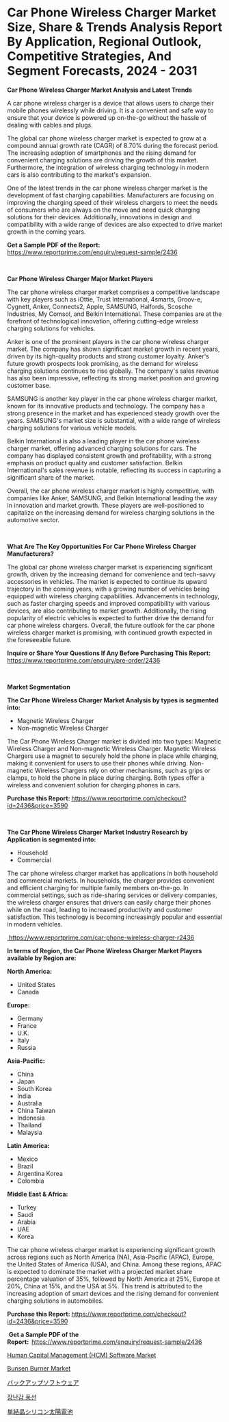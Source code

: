 <p><h1>Car Phone Wireless Charger Market Size, Share & Trends Analysis Report By Application, Regional Outlook, Competitive Strategies, And Segment Forecasts, 2024 - 2031</h1></p><p><strong>Car Phone Wireless Charger Market Analysis and Latest Trends</strong></p>
<p><p>A car phone wireless charger is a device that allows users to charge their mobile phones wirelessly while driving. It is a convenient and safe way to ensure that your device is powered up on-the-go without the hassle of dealing with cables and plugs.</p><p>The global car phone wireless charger market is expected to grow at a compound annual growth rate (CAGR) of 8.70% during the forecast period. The increasing adoption of smartphones and the rising demand for convenient charging solutions are driving the growth of this market. Furthermore, the integration of wireless charging technology in modern cars is also contributing to the market's expansion.</p><p>One of the latest trends in the car phone wireless charger market is the development of fast charging capabilities. Manufacturers are focusing on improving the charging speed of their wireless chargers to meet the needs of consumers who are always on the move and need quick charging solutions for their devices. Additionally, innovations in design and compatibility with a wide range of devices are also expected to drive market growth in the coming years.</p></p>
<p><strong>Get a Sample PDF of the Report:&nbsp;</strong> <a href="https://www.reportprime.com/enquiry/request-sample/2436">https://www.reportprime.com/enquiry/request-sample/2436</a></p>
<p>&nbsp;</p>
<p><strong>Car Phone Wireless Charger Major Market Players</strong></p>
<p><p>The car phone wireless charger market comprises a competitive landscape with key players such as iOttie, Trust International, 4smarts, Groov-e, Cygnett, Anker, Connects2, Apple, SAMSUNG, Halfords, Scosche Industries, My Comsol, and Belkin International. These companies are at the forefront of technological innovation, offering cutting-edge wireless charging solutions for vehicles.</p><p>Anker is one of the prominent players in the car phone wireless charger market. The company has shown significant market growth in recent years, driven by its high-quality products and strong customer loyalty. Anker's future growth prospects look promising, as the demand for wireless charging solutions continues to rise globally. The company's sales revenue has also been impressive, reflecting its strong market position and growing customer base.</p><p>SAMSUNG is another key player in the car phone wireless charger market, known for its innovative products and technology. The company has a strong presence in the market and has experienced steady growth over the years. SAMSUNG's market size is substantial, with a wide range of wireless charging solutions for various vehicle models.</p><p>Belkin International is also a leading player in the car phone wireless charger market, offering advanced charging solutions for cars. The company has displayed consistent growth and profitability, with a strong emphasis on product quality and customer satisfaction. Belkin International's sales revenue is notable, reflecting its success in capturing a significant share of the market.</p><p>Overall, the car phone wireless charger market is highly competitive, with companies like Anker, SAMSUNG, and Belkin International leading the way in innovation and market growth. These players are well-positioned to capitalize on the increasing demand for wireless charging solutions in the automotive sector.</p></p>
<p>&nbsp;</p>
<p><strong>What Are The Key Opportunities For Car Phone Wireless Charger Manufacturers?</strong></p>
<p><p>The global car phone wireless charger market is experiencing significant growth, driven by the increasing demand for convenience and tech-savvy accessories in vehicles. The market is expected to continue its upward trajectory in the coming years, with a growing number of vehicles being equipped with wireless charging capabilities. Advancements in technology, such as faster charging speeds and improved compatibility with various devices, are also contributing to market growth. Additionally, the rising popularity of electric vehicles is expected to further drive the demand for car phone wireless chargers. Overall, the future outlook for the car phone wireless charger market is promising, with continued growth expected in the foreseeable future.</p></p>
<p><strong>Inquire or Share Your Questions If Any Before Purchasing This Report:</strong> <a href="https://www.reportprime.com/enquiry/pre-order/2436">https://www.reportprime.com/enquiry/pre-order/2436</a></p>
<p>&nbsp;</p>
<p><strong>Market Segmentation</strong></p>
<p><strong>The Car Phone Wireless Charger Market Analysis by types is segmented into:</strong></p>
<p><ul><li>Magnetic Wireless Charger</li><li>Non-magnetic Wireless Charger</li></ul></p>
<p><p>The Car Phone Wireless Charger market is divided into two types: Magnetic Wireless Charger and Non-magnetic Wireless Charger. Magnetic Wireless Chargers use a magnet to securely hold the phone in place while charging, making it convenient for users to use their phones while driving. Non-magnetic Wireless Chargers rely on other mechanisms, such as grips or clamps, to hold the phone in place during charging. Both types offer a wireless and convenient solution for charging phones in cars.</p></p>
<p><strong>Purchase this Report:&nbsp;</strong><a href="https://www.reportprime.com/checkout?id=2436&price=3590">https://www.reportprime.com/checkout?id=2436&price=3590</a></p>
<p>&nbsp;</p>
<p><strong>The Car Phone Wireless Charger Market Industry Research by Application is segmented into:</strong></p>
<p><ul><li>Household</li><li>Commercial</li></ul></p>
<p><p>The car phone wireless charger market has applications in both household and commercial markets. In households, the charger provides convenient and efficient charging for multiple family members on-the-go. In commercial settings, such as ride-sharing services or delivery companies, the wireless charger ensures that drivers can easily charge their phones while on the road, leading to increased productivity and customer satisfaction. This technology is becoming increasingly popular and essential in modern vehicles.</p></p>
<p><a href="https://www.reportprime.com/car-phone-wireless-charger-r2436">&nbsp;https://www.reportprime.com/car-phone-wireless-charger-r2436</a></p>
<p><strong>In terms of Region, the Car Phone Wireless Charger Market Players available by Region are:</strong></p>
<p>
    <p> <strong> North America: </strong>
        <ul>
            <li>United States</li>
            <li>Canada</li>
        </ul>
        </p> 
    <p> <strong> Europe: </strong>
        <ul>
            <li>Germany</li>
            <li>France</li>
            <li>U.K.</li>
            <li>Italy</li>
            <li>Russia</li>
        </ul>
        </p> 
    <p> <strong> Asia-Pacific: </strong>
        <ul>
            <li>China</li>
            <li>Japan</li>
            <li>South Korea</li>
            <li>India</li>
            <li>Australia</li>
            <li>China Taiwan</li>
            <li>Indonesia</li>
            <li>Thailand</li>
            <li>Malaysia</li>
        </ul>
        </p> 
    <p> <strong> Latin America: </strong>
        <ul>
            <li>Mexico</li>
            <li>Brazil</li>
            <li>Argentina Korea</li>
            <li>Colombia</li>
        </ul>
        </p> 
    <p> <strong> Middle East & Africa: </strong>
        <ul>
            <li>Turkey</li>
            <li>Saudi</li>
            <li>Arabia</li>
            <li>UAE</li>
            <li>Korea</li>
        </ul>
    </p>
    </p>
<p><p>The car phone wireless charger market is experiencing significant growth across regions such as North America (NA), Asia-Pacific (APAC), Europe, the United States of America (USA), and China. Among these regions, APAC is expected to dominate the market with a projected market share percentage valuation of 35%, followed by North America at 25%, Europe at 20%, China at 15%, and the USA at 5%. This trend is attributed to the increasing adoption of smart devices and the rising demand for convenient charging solutions in automobiles.</p></p>
<p><strong>Purchase this Report: </strong><a href="https://www.reportprime.com/checkout?id=2436&price=3590">https://www.reportprime.com/checkout?id=2436&price=3590</a></p>
<p>&nbsp;<strong>Get a Sample PDF of the Report:&nbsp;&nbsp;</strong><a href="https://www.reportprime.com/enquiry/request-sample/2436">https://www.reportprime.com/enquiry/request-sample/2436</a></p>
<p><strong></strong></p>
<p><p><a href="https://www.linkedin.com/pulse/human-capital-management-hcm-software-market-overview-global-4enqc">Human Capital Management (HCM) Software Market</a></p><p><a href="https://issuu.com/reportprime-2/docs/bunsen-burner-market-size-2030.pptx">Bunsen Burner Market</a></p><p><a href="https://medium.com/@jarrellroob/%E3%83%90%E3%83%83%E3%82%AF%E3%82%A2%E3%83%83%E3%83%97%E3%82%BD%E3%83%95%E3%83%88%E3%82%A6%E3%82%A7%E3%82%A2%E6%A5%AD%E7%95%8C%E5%88%86%E6%9E%90%E3%83%AC%E3%83%9D%E3%83%BC%E3%83%88-%E3%82%A2%E3%83%97%E3%83%AA%E3%82%B1%E3%83%BC%E3%82%B7%E3%83%A7%E3%83%B3-%E5%9C%B0%E5%9F%9F-%E7%AB%B6%E4%BA%89%E6%88%A6%E7%95%A5%E3%81%AB%E3%82%88%E3%82%8B%E5%B8%82%E5%A0%B4%E8%A6%8F%E6%A8%A1-%E3%82%B7%E3%82%A7%E3%82%A2-%E3%83%88%E3%83%AC%E3%83%B3%E3%83%89-2024%E5%B9%B4-2031%E5%B9%B4-db31cf9b32e3">バックアップソフトウェア</a></p><p><a href="https://medium.com/@boydsmitham90/%EA%B8%80%EB%A1%9C%EB%B2%8C-%ED%86%A0%EC%9D%B4-%ED%92%8D%EC%84%A0-%EC%8B%9C%EC%9E%A5-%EA%B7%9C%EB%AA%A8%EB%8A%94-%EC%97%B0%ED%8F%89%EA%B7%A0-%EC%84%B1%EC%9E%A5%EB%A5%A0-8-3-%EC%97%90-%EB%8F%84%EB%8B%AC%ED%95%A0-%EA%B2%83%EC%9C%BC%EB%A1%9C-%EC%98%88%EC%83%81%EB%90%98%EB%A9%B0-%EC%9D%B4-%EB%B3%B4%EA%B3%A0%EC%84%9C%EB%8A%94-2024%EB%85%84%EB%B6%80%ED%84%B0-2031%EB%85%84%EA%B9%8C%EC%A7%80%EC%9D%98-%EC%8B%9C%EC%9E%A5-%EC%84%B1%EC%9E%A5-%ED%8A%B8%EB%A0%8C%EB%93%9C-%EA%B8%B0%ED%9A%8C-%EB%B0%8F-%EC%98%88%EC%B8%A1%EC%9D%84-%EB%8B%A4%EB%A3%B9%EB%8B%88%EB%8B%A4-8394891231e7">장난감 풍선</a></p><p><a href="https://github.com/Alenaieme/Market-Research-Report-List-2/blob/main/773138023811.md">単結晶シリコン太陽電池</a></p></p>